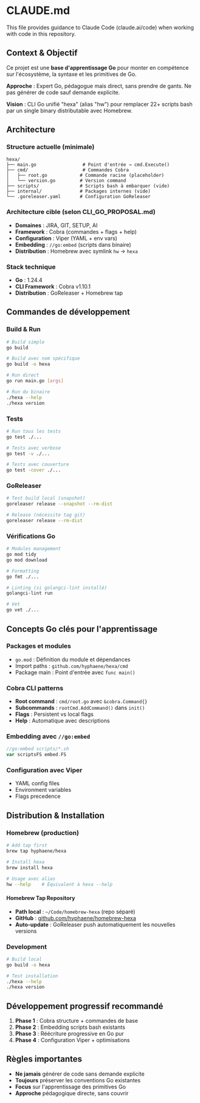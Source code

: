 # CLAUDE.md

This file provides guidance to Claude Code (claude.ai/code) when working with code in this repository.

## Context & Objectif

Ce projet est une **base d'apprentissage Go** pour monter en compétence sur l'écosystème, la syntaxe et les primitives de Go.

**Approche** : Expert Go, pédagogue mais direct, sans prendre de gants. Ne pas générer de code sauf demande explicite.

**Vision** : CLI Go unifié "hexa" (alias "hw") pour remplacer 22+ scripts bash par un single binary distributable avec Homebrew.

## Architecture

### Structure actuelle (minimale)

```
hexa/
├── main.go                 # Point d'entrée → cmd.Execute()
├── cmd/                    # Commandes Cobra
│   ├── root.go            # Commande racine (placeholder)
│   └── version.go         # Version command
├── scripts/               # Scripts bash à embarquer (vide)
├── internal/              # Packages internes (vide)
└── .goreleaser.yaml       # Configuration GoReleaser
```

### Architecture cible (selon CLI_GO_PROPOSAL.md)

- **Domaines** : JIRA, GIT, SETUP, AI
- **Framework** : Cobra (commandes + flags + help)
- **Configuration** : Viper (YAML + env vars)
- **Embedding** : `//go:embed` (scripts dans binaire)
- **Distribution** : Homebrew avec symlink `hw` → `hexa`

### Stack technique

- **Go** : 1.24.4
- **CLI Framework** : Cobra v1.10.1
- **Distribution** : GoReleaser + Homebrew tap

## Commandes de développement

### Build & Run

```bash
# Build simple
go build

# Build avec nom spécifique
go build -o hexa

# Run direct
go run main.go [args]

# Run du binaire
./hexa --help
./hexa version
```

### Tests

```bash
# Run tous les tests
go test ./...

# Tests avec verbose
go test -v ./...

# Tests avec couverture
go test -cover ./...
```

### GoReleaser

```bash
# Test build local (snapshot)
goreleaser release --snapshot --rm-dist

# Release (nécessite tag git)
goreleaser release --rm-dist
```

### Vérifications Go

```bash
# Modules management
go mod tidy
go mod download

# Formatting
go fmt ./...

# Linting (si golangci-lint installé)
golangci-lint run

# Vet
go vet ./...
```

## Concepts Go clés pour l'apprentissage

### Packages et modules

- `go.mod` : Définition du module et dépendances
- Import paths : `github.com/hyphaene/hexa/cmd`
- Package main : Point d'entrée avec `func main()`

### Cobra CLI patterns

- **Root command** : `cmd/root.go` avec `&cobra.Command{}`
- **Subcommands** : `rootCmd.AddCommand()` dans `init()`
- **Flags** : Persistent vs local flags
- **Help** : Automatique avec descriptions

### Embedding avec `//go:embed`

```go
//go:embed scripts/*.sh
var scriptsFS embed.FS
```

### Configuration avec Viper

- YAML config files
- Environment variables
- Flags precedence

## Distribution & Installation

### Homebrew (production)

```bash
# Add tap first
brew tap hyphaene/hexa

# Install hexa
brew install hexa

# Usage avec alias
hw --help    # Équivalent à hexa --help
```

#### Homebrew Tap Repository

- **Path local** : `~/Code/homebrew-hexa` (repo séparé)
- **GitHub** : [github.com/hyphaene/homebrew-hexa](https://github.com/hyphaene/homebrew-hexa)
- **Auto-update** : GoReleaser push automatiquement les nouvelles versions

### Development

```bash
# Build local
go build -o hexa

# Test installation
./hexa --help
./hexa version
```

## Développement progressif recommandé

1. **Phase 1** : Cobra structure + commandes de base
2. **Phase 2** : Embedding scripts bash existants
3. **Phase 3** : Réécriture progressive en Go pur
4. **Phase 4** : Configuration Viper + optimisations

## Règles importantes

- **Ne jamais** générer de code sans demande explicite
- **Toujours** préserver les conventions Go existantes
- **Focus** sur l'apprentissage des primitives Go
- **Approche** pédagogique directe, sans couvrir
